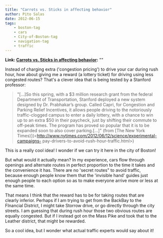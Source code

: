 ```yaml
---
title: "Carrots vs. Sticks in affecting behavior"
author: Pito Salas
date: 2012-06-15
tags:
    - boston-tag
    - cars
    - City-of-Boston-tag
    - navigation-tag
    - traffic
---
```


**Link: [Carrots vs. Sticks in affecting behavior](None):** ""

Instead of charging extra ('congestion pricing') to drive your car during rush
hour, how about giving me a reward (a lottery ticket) for driving using less
congested routes? That's a clever idea that is being tested by a Stanford
professor:

> "[…]So this spring, with a $3 million research grant from the federal
> Department of Transportation, Stanford deployed a new system designed by Dr.
> Prabhakar’s group. Called Capri, for Congestion and Parking Relief
> Incentives, it allows people driving to the notoriously traffic-clogged
> campus to enter a daily lottery, with a chance to win up to an extra $50 in
> their paycheck, just by shifting their commute to off-peak times. The
> program has proved so popular that it is to be expanded soon to also cover
> parking.[…]" (from [The New York
> Times)](<http://www.nytimes.com/2012/06/12/science/experimental-campaigns-
> pay-drivers-to-avoid-rush-hour-traffic.html>)

This is a really cool idea! I wonder if we can try it here in the city of
Boston!

But what would it actually mean? In my experience, cars flow through openings
and alternate routes in perfect proportion to the time it takes and the
convenience it has. There are no 'secret routes" to avoid traffic, because
enough people know them that the 'invisible hand' guides just enough people to
each option so as to make everyone arrive more or less at the same time.

That means I think that the reward has to be for taking routes that are
clearly inferior. Perhaps if I am trying to get from the BackBay to the
FInancial District, I might take Storrow drive, or go directly through the
city streets. I am guessing that during rush hour those two obvious routes are
equally congested. But if I instead got on the Mass Pike and took that to the
Leather district, that might be rewarded.

So a cool idea, but I wonder what actual traffic experts would say about it!


